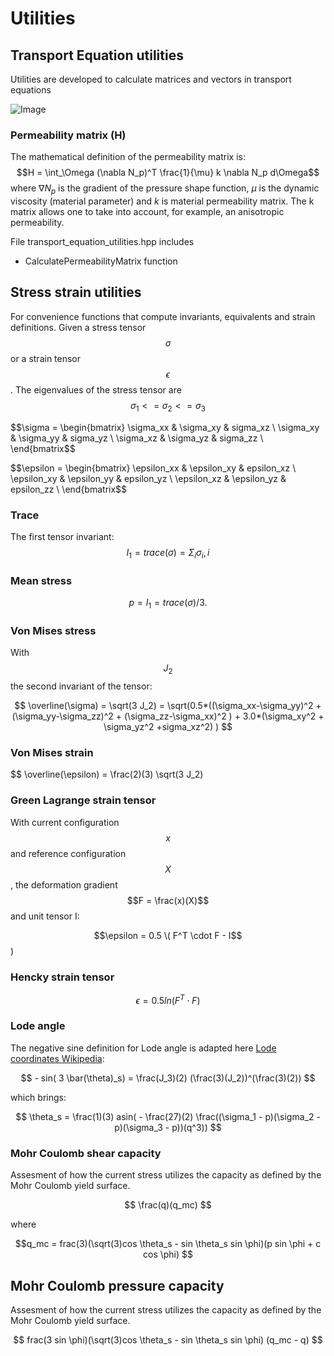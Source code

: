 # Utilities


## Transport Equation utilities

Utilities are developed to calculate matrices and vectors in transport equations

![Image](https://github.com/KratosMultiphysics/Kratos/assets/56549273/296486b0-9e5e-408f-9839-aef8d8c7e720)


### Permeability matrix (H)

The mathematical definition of the permeability matrix is:
$$H = \int_\Omega (\nabla N_p)^T \frac{1}{\mu} k \nabla N_p d\Omega$$
where $\nabla N_p$ is the gradient of the pressure shape function, $\mu$ is the dynamic viscosity (material parameter) and $k$ is material permeability matrix. The k matrix allows one to take into account, for example, an anisotropic permeability. 

File transport_equation_utilities.hpp includes 

-  CalculatePermeabilityMatrix function

## Stress strain utilities

For convenience functions that compute invariants, equivalents and strain definitions.
Given a stress tensor $$\sigma$$ or a strain tensor $$\epsilon$$. The eigenvalues of the stress tensor are $$\sigma_1 <= \sigma_2 <= \sigma_3$$

$$\sigma = \begin{bmatrix} \sigma_xx & \sigma_xy & sigma_xz \\
                           \sigma_xy & \sigma_yy & sigma_yz \\
                           \sigma_xz & \sigma_yz & sigma_zz \\ \end{bmatrix$$

$$\epsilon = \begin{bmatrix} \epsilon_xx & \epsilon_xy & epsilon_xz \\
                             \epsilon_xy & \epsilon_yy & epsilon_yz \\
                             \epsilon_xz & \epsilon_yz & epsilon_zz \\ \end{bmatrix$$

### Trace

The first tensor invariant:
$$ I_1 = trace(\sigma) = \Sigma_i \sigma_i,i $$

### Mean stress

$$ p = I_1 = trace(\sigma) / 3. $$

### Von Mises stress

With $$J_2$$ the second invariant of the tensor:

$$ \overline(\sigma) = \sqrt(3 J_2) = \sqrt(0.5*((\sigma_xx-\sigma_yy)^2 +
                                 (\sigma_yy-\sigma_zz)^2 +
                                 (\sigma_zz-\sigma_xx)^2 ) +
                            3.0*(\sigma_xy^2 + \sigma_yz^2 +sigma_xz^2) ) $$

### Von Mises strain

$$ \overline(\epsilon) = \frac(2)(3) \sqrt(3 J_2)

### Green Lagrange strain tensor

With current configuration $$x$$ and reference configuration $$X$$, the deformation gradient $$F = \frac(x)(X)$$ and unit tensor I:

$$\epsilon = 0.5 \( F^T \cdot F - I$$ \)

### Hencky strain tensor

$$\epsilon = 0.5 ln( F^T \cdot F )$$

### Lode angle

The negative sine definition for Lode angle is adapted here [Lode coordinates Wikipedia](https://en.wikipedia.org/wiki/Lode_coordinates):

$$ - sin( 3 \bar(\theta)_s) = \frac(J_3)(2) (\frac(3)(J_2))^(\frac(3)(2)) $$

which brings:

$$ \theta_s = \frac(1)(3) asin( - \frac(27)(2) \frac((\sigma_1 - p)(\sigma_2 - p)(\sigma_3 - p))(q^3)) $$

### Mohr Coulomb shear capacity

Assesment of how the current stress utilizes the capacity as defined by the Mohr Coulomb yield surface.

$$ \frac(q)(q_mc) $$

where 

$$q_mc = frac(3)(\sqrt(3)cos \theta_s - sin \theta_s sin \phi)(p sin \phi + c cos \phi) $$

## Mohr Coulomb pressure capacity

Assesment of how the current stress utilizes the capacity as defined by the Mohr Coulomb yield surface.

$$ frac(3 sin \phi)(\sqrt(3)cos \theta_s - sin \theta_s sin \phi) (q_mc - q) $$

